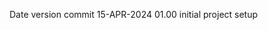 Date             version                      commit
15-APR-2024       01.00                 initial project setup